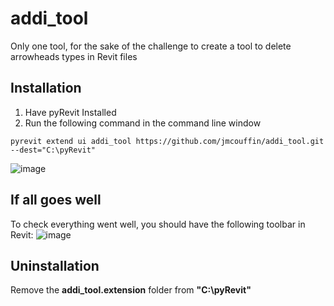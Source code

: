# addi_tool
Only one tool, for the sake of the challenge to create a tool to delete arrowheads types in Revit files

## Installation
1. Have pyRevit Installed
2. Run the following command in the command line window
```
pyrevit extend ui addi_tool https://github.com/jmcouffin/addi_tool.git --dest="C:\pyRevit"
```
![image](https://user-images.githubusercontent.com/7872003/176636800-1d66c87d-2374-40e4-bfc5-b3a068b64490.png)

## If all goes well
To check everything went well, you should have the following toolbar in Revit: 
![image](https://user-images.githubusercontent.com/7872003/176635857-0749017b-001c-4f87-ac89-8aa062684770.png)

## Uninstallation
Remove the **addi_tool.extension** folder from **"C:\pyRevit"**
